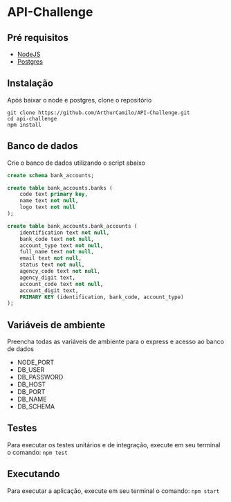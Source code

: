 # API-Challenge
## Pré requisitos
- [NodeJS](https://nodejs.org/en/)
- [Postgres](https://www.postgresql.org/download/)
## Instalação
Após baixar o node e postgres, clone o repositório

```console
git clone https://github.com/ArthurCamilo/API-Challenge.git
cd api-challenge
npm install
```

## Banco de dados
Crie o banco de dados utilizando o script abaixo

```sql
create schema bank_accounts;

create table bank_accounts.banks (
	code text primary key,
	name text not null,
	logo text not null
);

create table bank_accounts.bank_accounts (
	identification text not null,
	bank_code text not null,
	account_type text not null,
	full_name text not null,
	email text not null,
	status text not null,
	agency_code text not null,
	agency_digit text,
	account_code text not null,
	account_digit text,
	PRIMARY KEY (identification, bank_code, account_type)
);
```

## Variáveis de ambiente
Preencha todas as variáveis de ambiente para o express e acesso ao banco de dados
- NODE_PORT
- DB_USER
- DB_PASSWORD
- DB_HOST
- DB_PORT
- DB_NAME
- DB_SCHEMA

## Testes
Para executar os testes unitários e de integração, execute em seu terminal o comando:
`npm test`

## Executando
Para executar a aplicação, execute em seu terminal o comando:
`npm start`